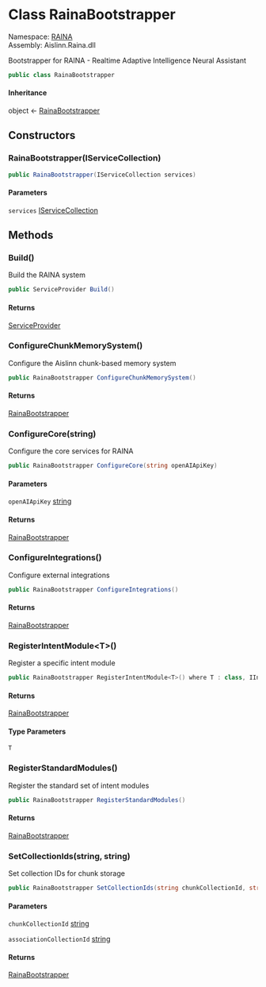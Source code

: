# <a id="RAINA_RainaBootstrapper"></a> Class RainaBootstrapper

Namespace: [RAINA](RAINA.md)  
Assembly: Aislinn.Raina.dll  

Bootstrapper for RAINA - Realtime Adaptive Intelligence Neural Assistant

```csharp
public class RainaBootstrapper
```

#### Inheritance

object ← 
[RainaBootstrapper](RAINA.RainaBootstrapper.md)

## Constructors

### <a id="RAINA_RainaBootstrapper__ctor_Microsoft_Extensions_DependencyInjection_IServiceCollection_"></a> RainaBootstrapper\(IServiceCollection\)

```csharp
public RainaBootstrapper(IServiceCollection services)
```

#### Parameters

`services` [IServiceCollection](https://learn.microsoft.com/dotnet/api/microsoft.extensions.dependencyinjection.iservicecollection)

## Methods

### <a id="RAINA_RainaBootstrapper_Build"></a> Build\(\)

Build the RAINA system

```csharp
public ServiceProvider Build()
```

#### Returns

 [ServiceProvider](https://learn.microsoft.com/dotnet/api/microsoft.extensions.dependencyinjection.serviceprovider)

### <a id="RAINA_RainaBootstrapper_ConfigureChunkMemorySystem"></a> ConfigureChunkMemorySystem\(\)

Configure the Aislinn chunk-based memory system

```csharp
public RainaBootstrapper ConfigureChunkMemorySystem()
```

#### Returns

 [RainaBootstrapper](RAINA.RainaBootstrapper.md)

### <a id="RAINA_RainaBootstrapper_ConfigureCore_System_String_"></a> ConfigureCore\(string\)

Configure the core services for RAINA

```csharp
public RainaBootstrapper ConfigureCore(string openAIApiKey)
```

#### Parameters

`openAIApiKey` [string](https://learn.microsoft.com/dotnet/api/system.string)

#### Returns

 [RainaBootstrapper](RAINA.RainaBootstrapper.md)

### <a id="RAINA_RainaBootstrapper_ConfigureIntegrations"></a> ConfigureIntegrations\(\)

Configure external integrations

```csharp
public RainaBootstrapper ConfigureIntegrations()
```

#### Returns

 [RainaBootstrapper](RAINA.RainaBootstrapper.md)

### <a id="RAINA_RainaBootstrapper_RegisterIntentModule__1"></a> RegisterIntentModule<T\>\(\)

Register a specific intent module

```csharp
public RainaBootstrapper RegisterIntentModule<T>() where T : class, IIntentModule
```

#### Returns

 [RainaBootstrapper](RAINA.RainaBootstrapper.md)

#### Type Parameters

`T` 

### <a id="RAINA_RainaBootstrapper_RegisterStandardModules"></a> RegisterStandardModules\(\)

Register the standard set of intent modules

```csharp
public RainaBootstrapper RegisterStandardModules()
```

#### Returns

 [RainaBootstrapper](RAINA.RainaBootstrapper.md)

### <a id="RAINA_RainaBootstrapper_SetCollectionIds_System_String_System_String_"></a> SetCollectionIds\(string, string\)

Set collection IDs for chunk storage

```csharp
public RainaBootstrapper SetCollectionIds(string chunkCollectionId, string associationCollectionId)
```

#### Parameters

`chunkCollectionId` [string](https://learn.microsoft.com/dotnet/api/system.string)

`associationCollectionId` [string](https://learn.microsoft.com/dotnet/api/system.string)

#### Returns

 [RainaBootstrapper](RAINA.RainaBootstrapper.md)

